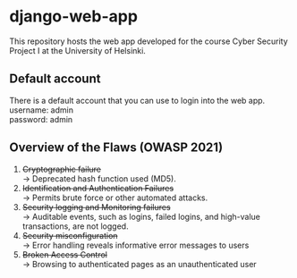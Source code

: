 # django-web-app

This repository hosts the web app developed for the course Cyber Security Project I at the University of Helsinki.

## Default account
There is a default account that you can use to login into the web app.<br/>
username: admin<br/>
password: admin

## Overview of the Flaws (OWASP 2021)

1. ~~Cryptographic failure <br/>~~
 -> Deprecated hash function used (MD5).
2. ~~Identification and Authentication Failures <br/>~~
 -> Permits brute force or other automated attacks.
3. ~~Security logging and Monitoring failures <br/>~~
 -> Auditable events, such as logins, failed logins, and high-value transactions, are not logged.
4. ~~Security misconfiguration <br/>~~
 -> Error handling reveals informative error messages to users
5. ~~Broken Access Control <br/>~~
->  Browsing to authenticated pages as an unauthenticated user
